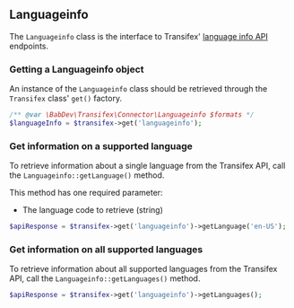 ## Languageinfo

The `Languageinfo` class is the interface to Transifex' [language info API](http://docs.transifex.com/api/language_info/) endpoints.

### Getting a Languageinfo object

An instance of the `Languageinfo` class should be retrieved through the `Transifex` class' `get()` factory.

```php
/** @var \BabDev\Transifex\Connector\Languageinfo $formats */
$languageInfo = $transifex->get('languageinfo');
```

### Get information on a supported language

To retrieve information about a single language from the Transifex API, call the `Languageinfo::getLanguage()` method.

This method has one required parameter:

* The language code to retrieve (string)

```php
$apiResponse = $transifex->get('languageinfo')->getLanguage('en-US');
```

### Get information on all supported languages

To retrieve information about all supported languages from the Transifex API, call the `Languageinfo::getLanguages()` method.

```php
$apiResponse = $transifex->get('languageinfo')->getLanguages();
```
